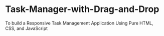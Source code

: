 # Task-Manager-with-Drag-and-Drop
To build a Responsive Task Management Application Using Pure HTML, CSS, and JavaScript
